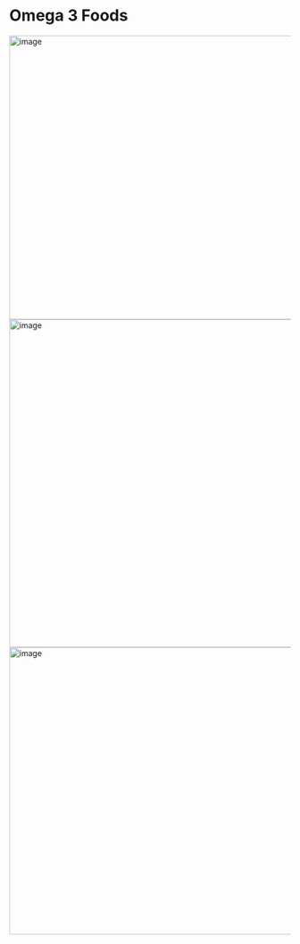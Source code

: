 # Omega 3 Foods

<img width="930" height="508" alt="image" src="https://github.com/user-attachments/assets/1b43d027-c193-4ebc-b333-77e37b378dfe" />
 
<img width="868" height="587" alt="image" src="https://github.com/user-attachments/assets/5b174b4e-c9fc-4211-90be-72baabffce0e" />

<img width="814" height="514" alt="image" src="https://github.com/user-attachments/assets/cc4a5589-a530-4b05-8910-aaabd4f12470" />
